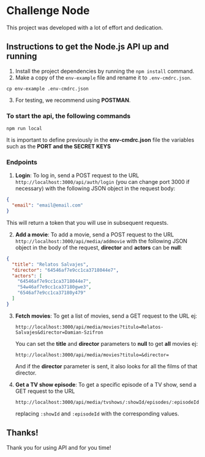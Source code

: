 # Challenge Node

This project was developed with a lot of effort and dedication.

## Instructions to get the Node.js API up and running

1. Install the project dependencies by running the `npm install` command.
2. Make a copy of the `env-example` file and rename it to `.env-cmdrc.json`.

`cp env-example .env-cmdrc.json` 

3. For testing, we recommend using **POSTMAN**.

### To start the api, the following commands
`npm run local`

It is important to define previously in the **env-cmdrc.json** file the variables such as the **PORT and the SECRET KEYS**

### Endpoints

1. **Login**: To log in, send a POST request to the URL `http://localhost:3000/api/auth/login` (you can change port 3000 if necessary) with the following JSON object in the request body:

```json
{
  "email": "email@email.com"
}
```

This will return a token that you will use in subsequent requests.

2. **Add a movie**: To add a movie, send a POST request to the URL `http://localhost:3000/api/media/addmovie` with the following JSON object in the body of the request, **director** and **actors** can be **null**:

```json
{
  "title": "Relatos Salvajes",
  "director": "64546af7e9cc1ca3718044e7",
  "actors": [
    "64546af7e9cc1ca3718044e7",
    "54w46af7e9cc1ca37180gwe3",
    "6546af7e9cc1ca37180y479"
  ]
}
```

3. **Fetch movies**: To get a list of movies, send a GET request to the URL ej:

   `http://localhost:3000/api/media/movies?titulo=Relatos-Salvajes&director=Damian-Szifron`

   You can set the **title** and **director** parameters to **null** to get **all** movies ej:

    `http://localhost:3000/api/media/movies?titulo=&director=`

     And if the **director** parameter is sent, it also looks for all the films of that director.

4. **Get a TV show episode**: To get a specific episode of a TV show, send a GET request to the URL

   `http://localhost:3000/api/media/tvshows/:showId/episodes/:episodeId`

   replacing `:showId` and `:episodeId` with the corresponding values.


## Thanks!

Thank you for using API and for you time!
